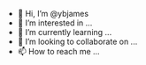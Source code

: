 - 👋 Hi, I’m @ybjames
- 👀 I’m interested in ...
- 🌱 I’m currently learning ...
- 💞️ I’m looking to collaborate on ...
- 📫 How to reach me ...

<!---
ybjames/ybjames is a ✨ special ✨ repository because its `README.md` (this file) appears on your GitHub profile.
You can click the Preview link to take a look at your changes.
--->
